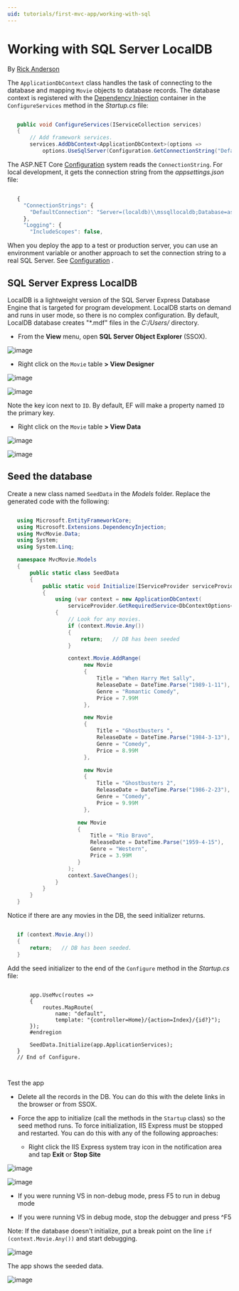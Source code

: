```yaml
---
uid: tutorials/first-mvc-app/working-with-sql
---
```

  # Working with SQL Server LocalDB

By [Rick Anderson](https://twitter.com/RickAndMSFT)

The `ApplicationDbContext` class handles the task of connecting to the database and mapping `Movie` objects to database records. The database context is registered with the [Dependency Injection](../../fundamentals/dependency-injection.md) container in the `ConfigureServices` method in the *Startup.cs* file:

<!-- literal_block {"xml:space": "preserve", "backrefs": [], "source": "/Users/shirhatti/docs/Docs/aspnet/tutorials/first-mvc-app/start-mvc/sample2/src/MvcMovie/Startup.cs", "ids": [], "dupnames": [], "names": [], "classes": [], "linenos": false, "language": "c#", "highlight_args": {"linenostart": 1}} -->

````c#

   public void ConfigureServices(IServiceCollection services)
   {
       // Add framework services.
       services.AddDbContext<ApplicationDbContext>(options =>
           options.UseSqlServer(Configuration.GetConnectionString("DefaultConnection")));

   ````

The ASP.NET Core [Configuration](../../fundamentals/configuration.md) system reads the `ConnectionString`. For local development, it gets the connection string from the *appsettings.json* file:

<!-- literal_block {"xml:space": "preserve", "backrefs": [], "source": "/Users/shirhatti/docs/Docs/aspnet/tutorials/first-mvc-app/start-mvc/sample2/src/MvcMovie/appsettings.json", "ids": [], "dupnames": [], "names": [], "classes": [], "linenos": false, "language": "javascript", "highlight_args": {"hl_lines": [3], "linenostart": 1}} -->

````javascript

   {
     "ConnectionStrings": {
       "DefaultConnection": "Server=(localdb)\\mssqllocaldb;Database=aspnet-MvcMovie-4ae3798a;Trusted_Connection=True;MultipleActiveResultSets=true"
     },
     "Logging": {
       "IncludeScopes": false,

   ````

When you deploy the app to a test or production server, you can use an environment variable or another approach to set the connection string to a real SQL Server. See [Configuration](../../fundamentals/configuration.md) .

  ## SQL Server Express LocalDB

LocalDB is a lightweight version of the SQL Server Express Database Engine that is targeted for program development. LocalDB starts on demand and runs in user mode, so there is no complex configuration. By default, LocalDB database creates "*.mdf" files in the *C:/Users/<user>* directory.

* From the **View** menu, open **SQL Server Object Explorer** (SSOX).

![image](working-with-sql/_static/ssox.png)

* Right click on the `Movie` table **> View Designer**

![image](working-with-sql/_static/design.png)

![image](working-with-sql/_static/dv.png)

Note the key icon next to `ID`. By default, EF will make a property named `ID` the primary key.

* Right click on the `Movie` table **> View Data**

![image](working-with-sql/_static/ssox2.png)

![image](working-with-sql/_static/vd22.png)

  ## Seed the database

Create a new class named `SeedData` in the *Models* folder. Replace the generated code with the following:

<!-- literal_block {"xml:space": "preserve", "backrefs": [], "source": "/Users/shirhatti/docs/Docs/aspnet/tutorials/first-mvc-app/start-mvc/sample2/src/MvcMovie/Models/SeedData.cs", "ids": [], "dupnames": [], "names": [], "classes": [], "linenos": false, "language": "c#", "highlight_args": {"linenostart": 1}} -->

````c#

   using Microsoft.EntityFrameworkCore;
   using Microsoft.Extensions.DependencyInjection;
   using MvcMovie.Data;
   using System;
   using System.Linq;

   namespace MvcMovie.Models
   {
       public static class SeedData
       {
           public static void Initialize(IServiceProvider serviceProvider)
           {
               using (var context = new ApplicationDbContext(
                   serviceProvider.GetRequiredService<DbContextOptions<ApplicationDbContext>>()))
               {
                   // Look for any movies.
                   if (context.Movie.Any())
                   {
                       return;   // DB has been seeded
                   }

                   context.Movie.AddRange(
                        new Movie
                        {
                            Title = "When Harry Met Sally",
                            ReleaseDate = DateTime.Parse("1989-1-11"),
                            Genre = "Romantic Comedy",
                            Price = 7.99M
                        },

                        new Movie
                        {
                            Title = "Ghostbusters ",
                            ReleaseDate = DateTime.Parse("1984-3-13"),
                            Genre = "Comedy",
                            Price = 8.99M
                        },

                        new Movie
                        {
                            Title = "Ghostbusters 2",
                            ReleaseDate = DateTime.Parse("1986-2-23"),
                            Genre = "Comedy",
                            Price = 9.99M
                        },

                      new Movie
                      {
                          Title = "Rio Bravo",
                          ReleaseDate = DateTime.Parse("1959-4-15"),
                          Genre = "Western",
                          Price = 3.99M
                      }
                   );
                   context.SaveChanges();
               }
           }
       }
   }

   ````

Notice if there are any movies in the DB, the seed initializer returns.

<!-- literal_block {"backrefs": [], "ids": [], "dupnames": [], "linenos": false, "names": [], "classes": [], "xml:space": "preserve", "language": "c#", "highlight_args": {}} -->

````c#

   if (context.Movie.Any())
   {
       return;   // DB has been seeded.
   }
   ````

Add the seed initializer to the end of the `Configure` method in the *Startup.cs* file:

<!-- literal_block {"xml:space": "preserve", "backrefs": [], "source": "/Users/shirhatti/docs/Docs/aspnet/tutorials/first-mvc-app/start-mvc/sample2/src/MvcMovie/Startup.cs", "ids": [], "dupnames": [], "names": [], "classes": [], "linenos": false, "highlight_args": {"hl_lines": [9], "linenostart": 1}} -->

````

       app.UseMvc(routes =>
       {
           routes.MapRoute(
               name: "default",
               template: "{controller=Home}/{action=Index}/{id?}");
       });
       #endregion

       SeedData.Initialize(app.ApplicationServices);
   }
   // End of Configure.



   ````

Test the app

* Delete all the records in the DB. You can do this with the delete links in the browser or from SSOX.

* Force the app to initialize (call the methods in the `Startup` class) so the seed method runs. To force initialization, IIS Express must be stopped and restarted. You can do this with any of the following approaches:

  * Right click the IIS Express system tray icon in the notification area and tap **Exit** or **Stop Site**



![image](working-with-sql/_static/iisExIcon.png)



![image](working-with-sql/_static/stopIIS.png)



   * If you were running VS in non-debug mode, press F5 to run in debug mode

   * If you were running VS in debug mode, stop the debugger and press ^F5

Note: If the database doesn't initialize, put a break point on the line `if (context.Movie.Any())` and start debugging.

![image](working-with-sql/_static/dbg.png)

The app shows the seeded data.

![image](working-with-sql/_static/m55.png)
